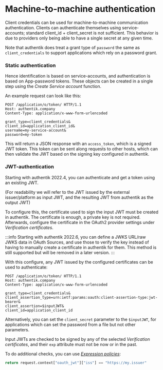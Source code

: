 # Machine-to-machine authentication

Client credentials can be used for machine-to-machine communication authentication. Clients can authenticate themselves using service-accounts; standard client_id + client_secret is not sufficient. This behavior is due to providers only being able to have a single secret at any given time.

Note that authentik does treat a grant type of `password` the same as `client_credentials` to support applications which rely on a password grant.

### Static authentication

Hence identification is based on service-accounts, and authentication is based on App-password tokens. These objects can be created in a single step using the _Create Service account_ function.

An example request can look like this:

```
POST /application/o/token/ HTTP/1.1
Host: authentik.company
Content-Type: application/x-www-form-urlencoded

grant_type=client_credentials&
client_id=application_client_id&
username=my-service-account&
password=my-token
```

This will return a JSON response with an `access_token`, which is a signed JWT token. This token can be sent along requests to other hosts, which can then validate the JWT based on the signing key configured in authentik.

### JWT-authentication

Starting with authentik 2022.4, you can authenticate and get a token using an existing JWT.

(For readability we will refer to the JWT issued by the external issuer/platform as input JWT, and the resulting JWT from authentik as the output JWT)

To configure this, the certificate used to sign the input JWT must be created in authentik. The certificate is enough, a private key is not required. Afterwards, configure the certificate in the OAuth2 provider settings under _Verification certificates_.

:::info
Starting with authentik 2022.6, you can define a JWKS URL/raw JWKS data in OAuth Sources, and use those to verify the key instead of having to manually create a certificate in authentik for them. This method is still supported but will be removed in a later version.
:::

With this configure, any JWT issued by the configured certificates can be used to authenticate:

```
POST /application/o/token/ HTTP/1.1
Host: authentik.company
Content-Type: application/x-www-form-urlencoded

grant_type=client_credentials&
client_assertion_type=urn:ietf:params:oauth:client-assertion-type:jwt-bearer&
client_assertion=$inputJWT&
client_id=application_client_id
```

Alternatively, you can set the `client_secret` parameter to the `$inputJWT`, for applications which can set the password from a file but not other parameters.

Input JWTs are checked to be signed by any of the selected _Verification certificates_, and their `exp` attribute must not be now or in the past.

To do additional checks, you can use _[Expression policies](../../policies/expression)_:

```python
return request.context["oauth_jwt"]["iss"] == "https://my.issuer"
```
